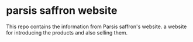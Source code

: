 # parsis saffron website
This repo contains the information from Parsis saffron's website. a website for introducing the products and also selling them.

